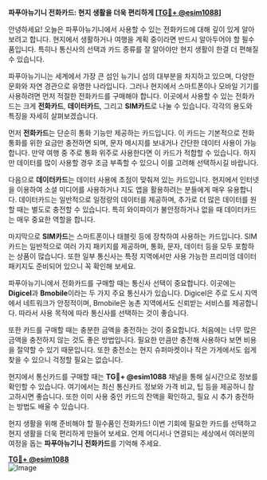 **파푸아뉴기니 전화카드: 현지 생활을 더욱 편리하게 [[TG💪+ @esim1088](https://t.me/s/esim1088)]**

안녕하세요! 오늘은 파푸아뉴기니에서 사용할 수 있는 전화카드에 대해 깊이 있게 알아보려고 합니다. 현지에서 생활하거나 여행을 계획 중이라면 반드시 알아두어야 할 필수품입니다. 특히나 통신사의 선택과 카드 종류를 잘 알아야만 현지 생활이 한결 더 편해질 수 있습니다.

파푸아뉴기니는 세계에서 가장 큰 섬인 뉴기니 섬의 대부분을 차지하고 있으며, 다양한 문화와 자연 경관으로 유명한 나라입니다. 그러나 현지에서 스마트폰이나 모바일 기기를 사용하려면 먼저 적절한 전화카드를 구매해야 합니다. 이곳에서 사용할 수 있는 전화카드는 크게 **전화카드**, **데이터카드**, 그리고 **SIM카드**로 나눌 수 있습니다. 각각의 용도와 특징을 자세히 살펴보겠습니다.

먼저 **전화카드**는 단순히 통화 기능만 제공하는 카드입니다. 이 카드는 기본적으로 전화 통화를 위한 요금만 충전하면 되며, 문자 메시지를 보내거나 간단한 데이터 사용이 가능합니다. 만약 여행 중 주로 통화 위주로 사용한다면 이 카드가 적합할 수 있습니다. 하지만 데이터를 많이 사용할 경우 조금 부족할 수 있으니 이를 고려해 선택하시길 바랍니다.

다음으로 **데이터카드**는 데이터 사용에 초점이 맞춰져 있는 카드입니다. 현지에서 인터넷을 이용하여 소셜 미디어를 사용하거나 지도 앱을 활용하려는 분들에게 매우 유용합니다. 데이터카드는 일반적으로 일정량의 데이터를 제공하며, 추가로 더 많은 데이터를 원할 때는 별도로 충전할 수 있습니다. 특히 와이파이가 불안정하거나 없을 때 데이터카드는 매우 중요한 역할을 합니다.

마지막으로 **SIM카드**는 스마트폰이나 태블릿 등에 장착하여 사용하는 카드입니다. SIM카드는 일반적으로 여러 가지 패키지를 제공하며, 통화, 문자, 데이터 등을 모두 포함하는 상품이 많습니다. 또한 일부 통신사는 특정 지역에서만 사용 가능한 프리미엄 데이터 패키지도 준비되어 있으니 꼭 확인해 보세요.

파푸아뉴기니에서 전화카드를 구매할 때는 통신사 선택이 중요합니다. 이곳에는 **Digicel**과 **Bmobile**이라는 두 가지 주요 통신사가 있습니다. Digicel은 주로 도시 지역에서 네트워크가 안정적이며, Bmobile은 농촌 지역에서도 신뢰받는 서비스를 제공합니다. 따라서 사용 목적에 따라 통신사를 선택하는 것이 좋습니다.

또한 카드를 구매할 때는 충분한 금액을 충전하는 것이 중요합니다. 처음에는 너무 많은 금액을 충전하지 않는 것도 좋은 방법입니다. 필요한 만큼만 충전해 사용하다 보면 비용을 절약할 수 있기 때문입니다. 또한 충전소는 현지 슈퍼마켓이나 작은 가게에서도 쉽게 찾을 수 있으니 걱정할 필요는 없습니다.

현지에서 통신카드를 구매할 때는 **TG💪+ @esim1088** 채널을 통해 실시간으로 정보를 확인할 수 있습니다. 여기에서는 최신 통신카드 정보와 가격 비교, 팁 등을 제공하니 참고하시면 좋습니다. 또한 이미 사용 중인 카드의 잔액을 확인하고, 필요 시 추가 충전하는 방법도 배울 수 있습니다.

현지 생활을 위해 준비해야 할 필수품인 전화카드! 이번 기회에 필요한 카드를 선택하고 현지 생활을 더욱 편리하게 만들어 보세요. 언제 어디서나 연결되는 세상에서 여러분의 여정을 돕는 **파푸아뉴기니 전화카드**를 기억해 주세요.

**[TG💪+ @esim1088](https://t.me/s/esim1088)**  
![Image](https://i.postimg.cc/Y0z9fWf4/image.png)
